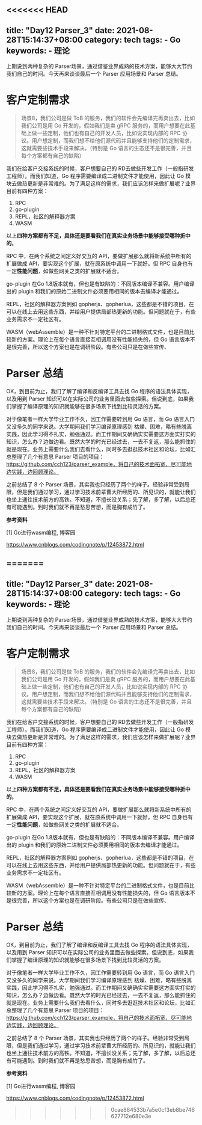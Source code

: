<<<<<<< HEAD
---
title: "Day12 Parser_3"
date: 2021-08-28T15:14:37+08:00
category: tech
tags:
    - Go
keywords:
    - 理论
---

上期说到两种复杂的 Parser场景，通过借鉴业界成熟的技术方案，能够大大节约我们自己的时间。今天再来谈谈最后一个 Parser 应用场景和 Parser 总结。



# 客户定制需求

> 场景8，我们公司是做 ToB 的服务，我们的软件会先编译完再卖出去，比如我们公司是用 Go 开发的，假如我们是卖 gRPC 服务的，而用户想要在此基础上做一些定制，他们也有自己的开发人员，比如说实现内部的 RPC 协议。用户想定制，而我们想不给他们源代码并且能够支持他们的定制需求，这就需要些技术手段来解决。（特别是 Go 语言的生态还不是很完善，并且每个方案都有自己的缺陷）

我们在给客户交接系统的时候，客户想要自己的 RD去做些开发工作（一般指研发工程师）。而我们知道，Go 程序需要编译成二进制文件才能使用，因此让 Go 模块去做热更新是非常难的。为了满足这样的需求，我们应该怎样来做扩展呢？业界目前有四种方案：

1. RPC
2. go-plugin
3. REPL，社区的解释器方案
4. WASM

以上**四种方案都有不足，具体还是要看我们在真实业务场景中能够接受哪种折中的**。



RPC 中，在两个系统之间定义好交互的 API，要做扩展那么就将新系统中所有的扩展做成 API，要实现这个扩展，就在原系统中调用一下就好。但 RPC 自身也有一定**性能问题**，如做些网关之类的扩展就不适合。



go-plugin 在Go 1.8版本就有，但也是有缺陷的：不同版本编译不兼容。用户编译出的 plugin 和我们的原始二进制文件必须要用相同的版本去编译才能通过。



REPL，社区的解释器方案例如 gopherjs、gopherlua，这些都是不错的项目，在可以在线上去用这些东西，并给用户提供局部热更新的功能。但问题就在于，有些业务需求不一定社区有。



WASM（webAssemble）是一种不针对特定平台的二进制格式文件，也是目前比较新的方案。理论上在每个语言直接互相调用没有性能损失的，但 Go 语言版本不是很完善，所以这个方案也是在调研阶段。有些公司只是在做些宣传、



# Parser 总结

OK，到目前为止，我们了解了编译和反编译工具去找 Go 程序的语法具体实现，以及用到 Parser 知识可以在实际公司的业务里面去做些探索。但说到底，如果我们掌握了编译原理的知识就能够在很多场景下找到比较灵活的方案。



对于像笔者一样大学毕业工作不久，因工作需要转到用 Go 语言，而 Go 语言入门又没多久的同学来说。大学期间我们学习编译原理感到 枯燥、困难，略有些脱离实践，因此学习得不扎实，勉强通过。而工作期间又确确实实需要这方面实打实的知识，怎么办？边做边看。既然大学的时光已经过去，一去不复返，那么能抓住的就是现在。业务上需要什么我们去看什么，同时多去逛逛技术社区和论坛，比如汇总整理了几个有意思 Parser 项目的项目：https://github.com/cch123/parser_example，将自己的技术面拓宽，尽可能地边实践，边回顾理论。



之前总结了 8 个 Parser 场景，其实我也只经历了两个的样子。经验非常受到局限，但是我们通过学习，通过学习技术前辈曹大所经历的、所见识的，就能让我们也坐上通往技术前方的高铁。不知道，不擅长没关系；先了解，多了解，以后总还有可能遇到。到时我们就不再是愁思苦想，而是胸有成竹了。



__参考资料__

[1] Go进行wasm编程, 博客园

https://www.cnblogs.com/codingnote/p/12453872.html



=======
---
title: "Day12 Parser_3"
date: 2021-08-28T15:14:37+08:00
category: tech
tags:
    - Go
keywords:
    - 理论
---

上期说到两种复杂的 Parser场景，通过借鉴业界成熟的技术方案，能够大大节约我们自己的时间。今天再来谈谈最后一个 Parser 应用场景和 Parser 总结。



# 客户定制需求

> 场景8，我们公司是做 ToB 的服务，我们的软件会先编译完再卖出去，比如我们公司是用 Go 开发的，假如我们是卖 gRPC 服务的，而用户想要在此基础上做一些定制，他们也有自己的开发人员，比如说实现内部的 RPC 协议。用户想定制，而我们想不给他们源代码并且能够支持他们的定制需求，这就需要些技术手段来解决。（特别是 Go 语言的生态还不是很完善，并且每个方案都有自己的缺陷）

我们在给客户交接系统的时候，客户想要自己的 RD去做些开发工作（一般指研发工程师）。而我们知道，Go 程序需要编译成二进制文件才能使用，因此让 Go 模块去做热更新是非常难的。为了满足这样的需求，我们应该怎样来做扩展呢？业界目前有四种方案：

1. RPC
2. go-plugin
3. REPL，社区的解释器方案
4. WASM

以上**四种方案都有不足，具体还是要看我们在真实业务场景中能够接受哪种折中的**。



RPC 中，在两个系统之间定义好交互的 API，要做扩展那么就将新系统中所有的扩展做成 API，要实现这个扩展，就在原系统中调用一下就好。但 RPC 自身也有一定**性能问题**，如做些网关之类的扩展就不适合。



go-plugin 在Go 1.8版本就有，但也是有缺陷的：不同版本编译不兼容。用户编译出的 plugin 和我们的原始二进制文件必须要用相同的版本去编译才能通过。



REPL，社区的解释器方案例如 gopherjs、gopherlua，这些都是不错的项目，在可以在线上去用这些东西，并给用户提供局部热更新的功能。但问题就在于，有些业务需求不一定社区有。



WASM（webAssemble）是一种不针对特定平台的二进制格式文件，也是目前比较新的方案。理论上在每个语言直接互相调用没有性能损失的，但 Go 语言版本不是很完善，所以这个方案也是在调研阶段。有些公司只是在做些宣传、



# Parser 总结

OK，到目前为止，我们了解了编译和反编译工具去找 Go 程序的语法具体实现，以及用到 Parser 知识可以在实际公司的业务里面去做些探索。但说到底，如果我们掌握了编译原理的知识就能够在很多场景下找到比较灵活的方案。



对于像笔者一样大学毕业工作不久，因工作需要转到用 Go 语言，而 Go 语言入门又没多久的同学来说。大学期间我们学习编译原理感到 枯燥、困难，略有些脱离实践，因此学习得不扎实，勉强通过。而工作期间又确确实实需要这方面实打实的知识，怎么办？边做边看。既然大学的时光已经过去，一去不复返，那么能抓住的就是现在。业务上需要什么我们去看什么，同时多去逛逛技术社区和论坛，比如汇总整理了几个有意思 Parser 项目的项目：https://github.com/cch123/parser_example，将自己的技术面拓宽，尽可能地边实践，边回顾理论。



之前总结了 8 个 Parser 场景，其实我也只经历了两个的样子。经验非常受到局限，但是我们通过学习，通过学习技术前辈曹大所经历的、所见识的，就能让我们也坐上通往技术前方的高铁。不知道，不擅长没关系；先了解，多了解，以后总还有可能遇到。到时我们就不再是愁思苦想，而是胸有成竹了。



__参考资料__

[1] Go进行wasm编程, 博客园

https://www.cnblogs.com/codingnote/p/12453872.html



>>>>>>> 0cae884533b7a5e0cf3eb8be746627712e680e3e
